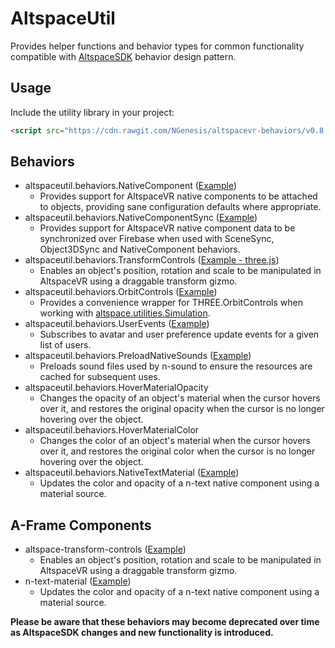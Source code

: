# AltspaceUtil
Provides helper functions and behavior types for common functionality compatible with [AltspaceSDK](https://github.com/AltspaceVR/AltspaceSDK/) behavior design pattern.

## Usage
Include the utility library in your project:
```html
<script src="https://cdn.rawgit.com/NGenesis/altspacevr-behaviors/v0.8.5/js/altspaceutil.min.js"></script>
```

## Behaviors
* altspaceutil.behaviors.NativeComponent ([Example](https://github.com/NGenesis/altspacevr-behaviors/blob/master/examples/NativeComponent.html))
  * Provides support for AltspaceVR native components to be attached to objects, providing sane configuration defaults where appropriate.
* altspaceutil.behaviors.NativeComponentSync ([Example](https://github.com/NGenesis/altspacevr-behaviors/blob/master/examples/NativeComponentSync.html))
  * Provides support for AltspaceVR native component data to be synchronized over Firebase when used with SceneSync, Object3DSync and NativeComponent behaviors.
* altspaceutil.behaviors.TransformControls ([Example - three.js](https://github.com/NGenesis/altspacevr-behaviors/blob/master/examples/TransformControls.html))
  * Enables an object's position, rotation and scale to be manipulated in AltspaceVR using a draggable transform gizmo.
* altspaceutil.behaviors.OrbitControls ([Example](https://github.com/NGenesis/altspacevr-behaviors/blob/master/examples/OrbitControls.html))
  * Provides a convenience wrapper for THREE.OrbitControls when working with [altspace.utilities.Simulation](https://altspacevr.github.io/AltspaceSDK/doc/js/module-altspace_utilities.Simulation.html).
* altspaceutil.behaviors.UserEvents ([Example](https://github.com/NGenesis/altspacevr-behaviors/blob/master/examples/UserEvents.html))
  * Subscribes to avatar and user preference update events for a given list of users.
* altspaceutil.behaviors.PreloadNativeSounds ([Example](https://github.com/NGenesis/altspacevr-behaviors/blob/master/examples/PreloadNativeSounds.html))
  * Preloads sound files used by n-sound to ensure the resources are cached for subsequent uses.
* altspaceutil.behaviors.HoverMaterialOpacity
  * Changes the opacity of an object's material when the cursor hovers over it, and restores the original opacity when the cursor is no longer hovering over the object.
* altspaceutil.behaviors.HoverMaterialColor
  * Changes the color of an object's material when the cursor hovers over it, and restores the original color when the cursor is no longer hovering over the object.
* altspaceutil.behaviors.NativeTextMaterial ([Example](https://github.com/NGenesis/altspacevr-behaviors/blob/master/examples/NativeTextMaterial.html))
  * Updates the color and opacity of a n-text native component using a material source.

## A-Frame Components
* altspace-transform-controls ([Example](https://github.com/NGenesis/altspacevr-behaviors/blob/master/examples/aframe/altspace-transform-controls.html))
  * Enables an object's position, rotation and scale to be manipulated in AltspaceVR using a draggable transform gizmo.
* n-text-material ([Example](https://github.com/NGenesis/altspacevr-behaviors/blob/master/examples/aframe/n-text-material.html))
  * Updates the color and opacity of a n-text native component using a material source.

**Please be aware that these behaviors may become deprecated over time as AltspaceSDK changes and new functionality is introduced.**
